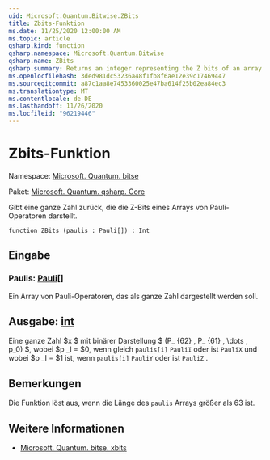 ```yaml
---
uid: Microsoft.Quantum.Bitwise.ZBits
title: Zbits-Funktion
ms.date: 11/25/2020 12:00:00 AM
ms.topic: article
qsharp.kind: function
qsharp.namespace: Microsoft.Quantum.Bitwise
qsharp.name: ZBits
qsharp.summary: Returns an integer representing the Z bits of an array of Pauli operators.
ms.openlocfilehash: 3ded981dc53236a48f1fb8f6ae12e39c17469447
ms.sourcegitcommit: a87c1aa8e7453360025e47ba614f25b02ea84ec3
ms.translationtype: MT
ms.contentlocale: de-DE
ms.lasthandoff: 11/26/2020
ms.locfileid: "96219446"
---
```

# <a name="zbits-function"></a>Zbits-Funktion

Namespace: [Microsoft. Quantum. bitse](xref:Microsoft.Quantum.Bitwise)

Paket: [Microsoft. Quantum. qsharp. Core](https://nuget.org/packages/Microsoft.Quantum.QSharp.Core)


Gibt eine ganze Zahl zurück, die die Z-Bits eines Arrays von Pauli-Operatoren darstellt.

```qsharp
function ZBits (paulis : Pauli[]) : Int
```


## <a name="input"></a>Eingabe

### <a name="paulis--pauli"></a>Paulis: [Pauli](xref:microsoft.quantum.lang-ref.pauli)[]

Ein Array von Pauli-Operatoren, das als ganze Zahl dargestellt werden soll.



## <a name="output--int"></a>Ausgabe: [int](xref:microsoft.quantum.lang-ref.int)

Eine ganze Zahl $x $ mit binärer Darstellung $ (P_ {62} \, P_ {61} \, \dots \, p_0) $, wobei $p _I = $0, wenn gleich `paulis[i]` `PauliI` oder ist `PauliX` und wobei $p _I = $1 ist, wenn `paulis[i]` `PauliY` oder ist `PauliZ` .

## <a name="remarks"></a>Bemerkungen

Die Funktion löst aus, wenn die Länge des `paulis` Arrays größer als 63 ist.

## <a name="see-also"></a>Weitere Informationen

- [Microsoft. Quantum. bitse. xbits](xref:Microsoft.Quantum.Bitwise.XBits)